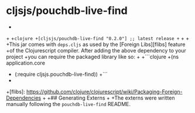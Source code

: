 # cljsjs/pouchdb-live-find
 +
 +[](dependency)
 +```clojure
 +[cljsjs/pouchdb-live-find "0.2.0"] ;; latest release
 +```
 +[](/dependency)
 +
 +This jar comes with `deps.cljs` as used by the [Foreign Libs][flibs] feature
 +of the Clojurescript compiler. After adding the above dependency to your project
 +you can require the packaged library like so:
 +
 +```clojure
 +(ns application.core
 +  (:require cljsjs.pouchdb-live-find))
 +```
 +
 +[flibs]: https://github.com/clojure/clojurescript/wiki/Packaging-Foreign-Dependencies
 +
 +## Generating Externs
 + 
 +The externs were written manually following the `pouchdb-live-find` README.
